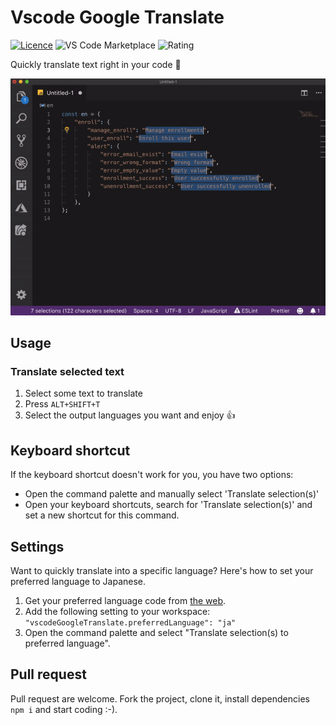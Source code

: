 # Vscode Google Translate

[![Licence](https://img.shields.io/github/license/funkyremi/vscode-google-translate.svg)](https://github.com/funkyremi/vscode-google-translate)
![VS Code Marketplace](https://vsmarketplacebadge.apphb.com/version-short/funkyremi.vscode-google-translate.svg) ![Rating](https://vsmarketplacebadge.apphb.com/rating-short/funkyremi.vscode-google-translate.svg)

Quickly translate text right in your code 🚀

![Demo](demo.gif)

## Usage

### Translate selected text

1. Select some text to translate
1. Press `ALT+SHIFT+T`
1. Select the output languages you want and enjoy 👍

## Keyboard shortcut

If the keyboard shortcut doesn't work for you, you have two options:

* Open the command palette and manually select 'Translate selection(s)'
* Open your keyboard shortcuts, search for 'Translate selection(s)' and set a new shortcut for this command.

## Settings

Want to quickly translate into a specific language?
Here's how to set your preferred language to Japanese.

1. Get your preferred language code from [the web](https://www.w3schools.com/tags/ref_language_codes.asp).
1. Add the following setting to your workspace: `"vscodeGoogleTranslate.preferredLanguage": "ja"`
1. Open the command palette and select "Translate selection(s) to preferred language".

## Pull request

Pull request are welcome. Fork the project, clone it, install dependencies `npm i` and start coding :-).